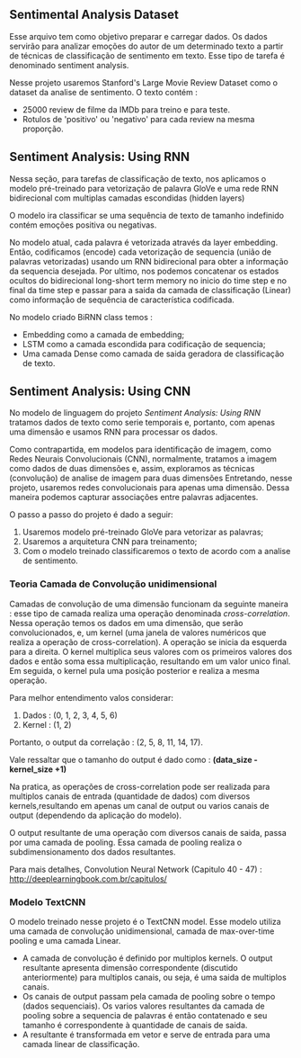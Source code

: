 ## Sentimental Analysis Dataset
Esse arquivo tem como objetivo preparar e carregar dados. Os dados servirão para analizar emoções do autor de um determinado texto a partir de técnicas de classificação de sentimento em texto. Esse tipo de tarefa é denominado sentiment analysis.

Nesse projeto usaremos Stanford's Large Movie Review Dataset como o dataset da analise de sentimento. O texto contém :

* 25000 review de filme da IMDb para treino e para teste.
* Rotulos de 'positivo' ou 'negativo' para cada review na mesma proporção.

## Sentiment Analysis: Using RNN
Nessa seção, para tarefas de classificação de texto, nos aplicamos o modelo pré-treinado para vetorização de palavra GloVe e uma rede RNN bidirecional com multiplas camadas escondidas (hidden layers)

O modelo ira classificar se uma sequência de texto de tamanho indefinido contém emoções positiva ou negativas.

No modelo atual, cada palavra é vetorizada através da layer embedding. Então, codificamos (encode) cada vetorização de sequencia (união de palavras vetorizadas) usando um RNN bidirecional para obter a informação da sequencia desejada. Por ultimo, nos podemos concatenar os estados ocultos do bidirecional long-short term memory no inicio do time step e no final da time step e passar para a saida da camada de classificação (Linear) como informação de sequência de característica codificada.

No modelo criado BiRNN class temos :

* Embedding como a camada de embedding;
* LSTM como a camada escondida para codificação de sequencia;
* Uma camada Dense como camada de saida geradora de classificação de texto.

## Sentiment Analysis: Using CNN

No modelo de linguagem do projeto *Sentiment Analysis: Using RNN* tratamos dados de texto como serie temporais e, portanto, com apenas uma dimensão e usamos RNN para processar os dados. 

Como contrapartida, em modelos para identificação de imagem, como Redes Neurais Convolucionais (CNN), normalmente, tratamos a imagem como dados de duas dimensões e, assim, exploramos as técnicas (convolução) de analise de imagem para duas dimensões Entretando, nesse projeto, usaremos redes convolucionais para apenas uma dimensão. Dessa maneira podemos capturar associações entre palavras adjacentes. 

O passo a passo do projeto é dado a seguir: 


1.   Usaremos modelo  pré-treinado GloVe para vetorizar as palavras;
2.   Usaremos a arquitetura CNN para treinamento;
3.   Com o modelo treinado classificaremos o texto de acordo com a analise de sentimento.

### Teoria Camada de Convolução unidimensional
Camadas de convolução de uma dimensão funcionam da seguinte maneira : esse tipo de camada realiza uma operação denominada *cross-correlation*. Nessa operação temos os dados em uma dimensão, que serão convolucionados, e, um kernel (uma janela de valores numéricos que realiza a operação de cross-correlation). A operação se inicia da esquerda para a direita. O kernel multiplica seus valores com os primeiros valores dos dados e então soma essa multiplicação, resultando em um valor unico final. Em seguida, o kernel pula uma posição posterior e realiza a mesma operação.

Para melhor entendimento valos considerar:

1. Dados : (0, 1, 2, 3, 4, 5, 6)
2. Kernel : (1, 2)

Portanto, o output da correlação : (2, 5, 8, 11, 14, 17).

Vale ressaltar que o tamanho do output é dado como : **(data_size - kernel_size +1)**

Na pratica, as operações de cross-correlation pode ser realizada para multiplos canais de entrada (quantidade de dados) com diversos kernels,resultando em apenas um canal de output ou varios canais de output (dependendo da aplicação do modelo). 

O output resultante de uma operação com diversos canais de saida, passa por uma camada de pooling. Essa camada de pooling realiza o subdimensionamento dos dados resultantes.

Para mais detalhes, Convolution Neural Network (Capitulo 40 - 47) : http://deeplearningbook.com.br/capitulos/

### Modelo TextCNN

O modelo treinado nesse projeto é o TextCNN model.
Esse modelo utiliza uma camada de convolução unidimensional, camada de max-over-time pooling e uma camada Linear.

* A camada de convolução é definido por multiplos kernels. O output resultante apresenta dimensão correspondente (discutido anteriormente) para multiplos canais, ou seja, é uma saida de multiplos canais. 
* Os canais de output passam pela camada de pooling sobre o tempo (dados sequenciais). Os varios valores resultantes da camada de pooling sobre a sequencia de palavras é então contatenado e seu tamanho é correspondente à quantidade de canais de saida.
* A resultante é transformada em vetor e serve de entrada para uma camada linear de classificação.
